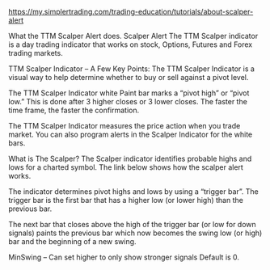 https://my.simplertrading.com/trading-education/tutorials/about-scalper-alert


What the TTM Scalper Alert does.
Scalper Alert
The TTM Scalper indicator is a day trading indicator that works on stock, Options, Futures and Forex trading markets. 



TTM Scalper Indicator – A Few Key Points:
The TTM Scalper Indicator is a visual way to help determine whether to buy or sell against a pivot level.

The TTM Scalper Indicator white Paint bar marks a “pivot high” or “pivot low.” This is done after 3 higher closes or 3 lower closes. The
faster the time frame, the faster the confirmation.

The TTM Scalper Indicator measures the price action when you trade market.
You can also program alerts in the Scalper Indicator for the white bars.

What is The Scalper?
The Scalper indicator identifies probable highs and lows for a charted symbol. The link below shows how the scalper alert works. 

The indicator determines pivot highs and lows by using a “trigger bar”. The trigger bar is the first bar that has a higher low (or lower high) than the previous bar.

The next bar that closes above the high of the trigger bar (or low for down signals) paints the previous bar which now becomes the swing low (or high) bar and the beginning of a new swing.


MinSwing – Can set higher to only show stronger signals Default is 0.